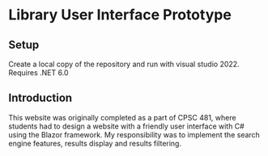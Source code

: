 # Library User Interface Prototype

## Setup

Create a local copy of the repository and run with visual studio 2022. Requires .NET 6.0

## Introduction

This website was originally completed as a part of CPSC 481, where students had to design a website with a friendly user interface with C# using the Blazor framework. My responsibility was to implement the search engine features, results display and results filtering. 

